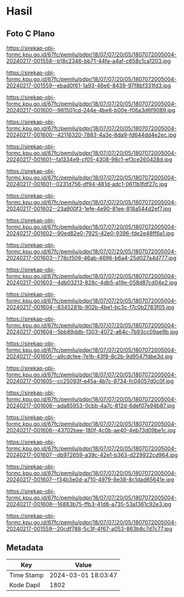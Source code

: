 # Hasil

## Foto C Plano

https://sirekap-obj-formc.kpu.go.id/67fc/pemilu/pdpr/18/07/07/20/05/1807072005004-20240217-001558--b18c2346-bb71-44fa-a4af-c658c1ca1203.jpg

https://sirekap-obj-formc.kpu.go.id/67fc/pemilu/pdpr/18/07/07/20/05/1807072005004-20240217-001559--ebad0f61-1a93-46e6-8439-97f8bf331fd3.jpg

https://sirekap-obj-formc.kpu.go.id/67fc/pemilu/pdpr/18/07/07/20/05/1807072005004-20240217-001600--981501cd-244e-4be8-b00e-f06a3d6f9089.jpg

https://sirekap-obj-formc.kpu.go.id/67fc/pemilu/pdpr/18/07/07/20/05/1807072005004-20240217-001600--42116320-7883-4a3e-8da9-fd644dd4e2ec.jpg

https://sirekap-obj-formc.kpu.go.id/67fc/pemilu/pdpr/18/07/07/20/05/1807072005004-20240217-001601--fa1334e9-cf05-4308-98c1-ef3ce260428d.jpg

https://sirekap-obj-formc.kpu.go.id/67fc/pemilu/pdpr/18/07/07/20/05/1807072005004-20240217-001601--0231d756-df94-481d-adc1-0611b1fdf27c.jpg

https://sirekap-obj-formc.kpu.go.id/67fc/pemilu/pdpr/18/07/07/20/05/1807072005004-20240217-001602--23a900f3-1efe-4e90-81ee-818a544d2ef7.jpg

https://sirekap-obj-formc.kpu.go.id/67fc/pemilu/pdpr/18/07/07/20/05/1807072005004-20240217-001602--90ed82e0-7925-42e0-9396-fde2e48ff6a1.jpg

https://sirekap-obj-formc.kpu.go.id/67fc/pemilu/pdpr/18/07/07/20/05/1807072005004-20240217-001603--778cf506-46ab-4696-b6a4-25d027a4d777.jpg

https://sirekap-obj-formc.kpu.go.id/67fc/pemilu/pdpr/18/07/07/20/05/1807072005004-20240217-001603--4db03213-828c-4db5-a19e-058d87cd04e2.jpg

https://sirekap-obj-formc.kpu.go.id/67fc/pemilu/pdpr/18/07/07/20/05/1807072005004-20240217-001604--8345281b-902b-4be1-bc3c-f7c0b2783f05.jpg

https://sirekap-obj-formc.kpu.go.id/67fc/pemilu/pdpr/18/07/07/20/05/1807072005004-20240217-001604--5bb89ddb-1303-4072-a64c-7b93cc09ae9b.jpg

https://sirekap-obj-formc.kpu.go.id/67fc/pemilu/pdpr/18/07/07/20/05/1807072005004-20240217-001605--a9cdcfee-7e1b-43f8-8c2b-9d9547fdbe3d.jpg

https://sirekap-obj-formc.kpu.go.id/67fc/pemilu/pdpr/18/07/07/20/05/1807072005004-20240217-001605--cc25093f-e45a-4b7c-8734-fc04057d0c0f.jpg

https://sirekap-obj-formc.kpu.go.id/67fc/pemilu/pdpr/18/07/07/20/05/1807072005004-20240217-001606--ada85953-0cbb-4a7c-812d-6def07e94b87.jpg

https://sirekap-obj-formc.kpu.go.id/67fc/pemilu/pdpr/18/07/07/20/05/1807072005004-20240217-001606--43702bee-180f-4c0b-ae40-4eb73d09be1c.jpg

https://sirekap-obj-formc.kpu.go.id/67fc/pemilu/pdpr/18/07/07/20/05/1807072005004-20240217-001607--db972659-a39c-42e1-b363-d229922cd964.jpg

https://sirekap-obj-formc.kpu.go.id/67fc/pemilu/pdpr/18/07/07/20/05/1807072005004-20240217-001607--f34b3e0d-a710-4979-8e38-8c1dad65641e.jpg

https://sirekap-obj-formc.kpu.go.id/67fc/pemilu/pdpr/18/07/07/20/05/1807072005004-20240217-001608--16883b75-ffb3-41d8-a735-53a1361c92e3.jpg

https://sirekap-obj-formc.kpu.go.id/67fc/pemilu/pdpr/18/07/07/20/05/1807072005004-20240217-001559--20cdf788-5c3f-4f67-a053-863b8c7d7c77.jpg


## Metadata

| Key        | Value               |
| ---------- | ------------------- |
| Time Stamp | 2024-03-01 18:03:47 |
| Kode Dapil | 1802                |



